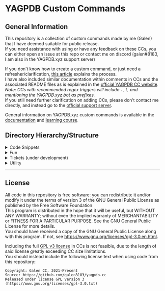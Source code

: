 # YAGPDB Custom Commands

## General Information

This repository is a collection of custom commands made by me (Galen) that I have deemed suitable for public release.  
If you need assistance with using or have any feedback on these CCs, you can either open an issue at this repo or contact me on discord (galen#8183, I am also in the YAGPDB.xyz support server)  

If you don't know how to create a custom command, or just need a refresher/clarification, [this article](https://learn.yagpdb.xyz/the-custom-command-interface) explains the process.  
I have also included similar documentation within comments in CCs and the associated README files as is explained in the [official YAGPDB CC website](https://yagpdb-cc.github.io/adding-ccs).  
*Note: CCs with recommended regex triggers will include `-`, `?`, and mentioning the YAGPDB.xyz bot as prefixes.*  
If you still need further clarification on adding CCs, please don't contact me directly, and instead go to the [official support server](https://discord.com/invite/4udtcA5).  

General information on YAGPDB.xyz custom commands is available in the [documentation](https://docs.yagpdb.xyz/) and [learning course](https://learn.yagpdb.xyz/).  

## Directory Hierarchy/Structure

<details><summary>Code Snippets</summary>

- [Decode caesar cipher](code_snippets/caesar.gotmpl)  
- [Parse flags](code_snippets/parseFlags.gotmpl)  

</details>

<details><summary>Fun</summary>

- [Wordle](fun/wordle)  

</details>

<details><summary>Tickets (under development)</summary>

- [Configuration](tickets/ticketConfig.gotmpl)  

</details>

<details><summary>Utility</summary>

- [Convert colour](utility/colourConvert.gotmpl)  
- [Display Data Contents](utility/displayData.gotmpl)  
- [Show server emojis](utility/emojis.gotmpl)  
- [Export all CCs](utility/exportCC.gotmpl)  

</details>

---

## License

All code in this repository is free software: you can redistribute it and/or modify it under the terms of version 3 of the GNU General Public License as published by the Free Software Foundation  
This program is distributed in the hope that it will be useful, but WITHOUT ANY WARRANTY; without even the implied warranty of MERCHANTABILITY or FITNESS FOR A PARTICULAR PURPOSE. See the GNU General Public License for more details.  
You should have received a copy of the GNU General Public License along with this program. If not, see <https://www.gnu.org/licenses/gpl-3.0.en.html>.  

Including the full [GPL v3 license](COPYING) in CCs is not feasible, due to the length of said license greatly exceeding CC size limitations.  
You should instead include the following license text when using code from this repository:  

```
Copyright: Galen CC, 2021-Present
Source: https://github.com/galen8183/yagpdb-cc
Released under license GPL version 3 (https://www.gnu.org/licenses/gpl-3.0.txt)
```
